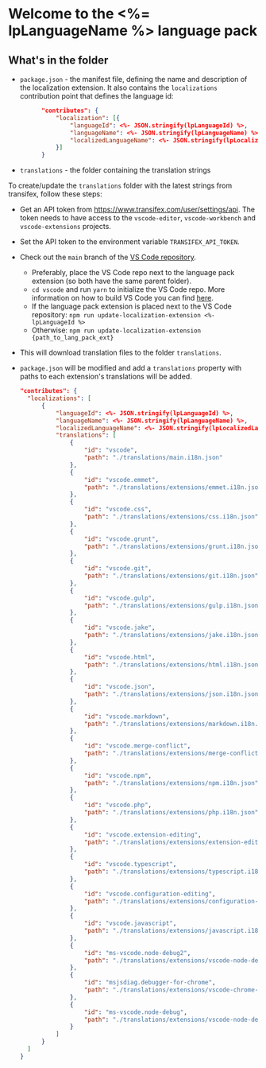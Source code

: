 # Welcome to the <%= lpLanguageName %> language pack

## What's in the folder

* `package.json` - the manifest file, defining the name and description of the localization extension. It also contains the `localizations` contribution point that defines the language id:

  ```json
        "contributes": {
            "localization": [{
                "languageId": <%- JSON.stringify(lpLanguageId) %>,
                "languageName": <%- JSON.stringify(lpLanguageName) %>,
                "localizedLanguageName": <%- JSON.stringify(lpLocalizedLanguageName) %>
            }]
        }
  ```

* `translations` - the folder containing the translation strings

To create/update the `translations` folder with the latest strings from transifex, follow these steps:

* Get an API token from https://www.transifex.com/user/settings/api. The token needs to have access to the `vscode-editor`, `vscode-workbench` and `vscode-extensions` projects.
* Set the API token to the environment variable `TRANSIFEX_API_TOKEN`.
* Check out the `main` branch of the [VS Code repository](https://github.com/Microsoft/vscode).
  * Preferably, place the VS Code repo next to the language pack extension (so both have the same parent folder).
  * `cd vscode` and run `yarn` to initialize the VS Code repo. More information on how to build VS Code you can find [here](https://github.com/Microsoft/vscode/wiki/How-to-Contribute).
  * If the language pack extension is placed next to the VS Code repository: `npm run update-localization-extension <%- lpLanguageId %>`
  * Otherwise: `npm run update-localization-extension {path_to_lang_pack_ext}`
* This will download translation files to the folder `translations`.
* `package.json` will be modified and add a `translations` property with paths to each extension's translations will be added.

  ```json
  "contributes": {
    "localizations": [
        {
            "languageId": <%- JSON.stringify(lpLanguageId) %>,
            "languageName": <%- JSON.stringify(lpLanguageName) %>,
            "localizedLanguageName": <%- JSON.stringify(lpLocalizedLanguageName) %>,
            "translations": [
                {
                    "id": "vscode",
                    "path": "./translations/main.i18n.json"
                },
                {
                    "id": "vscode.emmet",
                    "path": "./translations/extensions/emmet.i18n.json"
                },
                {
                    "id": "vscode.css",
                    "path": "./translations/extensions/css.i18n.json"
                },
                {
                    "id": "vscode.grunt",
                    "path": "./translations/extensions/grunt.i18n.json"
                },
                {
                    "id": "vscode.git",
                    "path": "./translations/extensions/git.i18n.json"
                },
                {
                    "id": "vscode.gulp",
                    "path": "./translations/extensions/gulp.i18n.json"
                },
                {
                    "id": "vscode.jake",
                    "path": "./translations/extensions/jake.i18n.json"
                },
                {
                    "id": "vscode.html",
                    "path": "./translations/extensions/html.i18n.json"
                },
                {
                    "id": "vscode.json",
                    "path": "./translations/extensions/json.i18n.json"
                },
                {
                    "id": "vscode.markdown",
                    "path": "./translations/extensions/markdown.i18n.json"
                },
                {
                    "id": "vscode.merge-conflict",
                    "path": "./translations/extensions/merge-conflict.i18n.json"
                },
                {
                    "id": "vscode.npm",
                    "path": "./translations/extensions/npm.i18n.json"
                },
                {
                    "id": "vscode.php",
                    "path": "./translations/extensions/php.i18n.json"
                },
                {
                    "id": "vscode.extension-editing",
                    "path": "./translations/extensions/extension-editing.i18n.json"
                },
                {
                    "id": "vscode.typescript",
                    "path": "./translations/extensions/typescript.i18n.json"
                },
                {
                    "id": "vscode.configuration-editing",
                    "path": "./translations/extensions/configuration-editing.i18n.json"
                },
                {
                    "id": "vscode.javascript",
                    "path": "./translations/extensions/javascript.i18n.json"
                },
                {
                    "id": "ms-vscode.node-debug2",
                    "path": "./translations/extensions/vscode-node-debug2.i18n.json"
                },
                {
                    "id": "msjsdiag.debugger-for-chrome",
                    "path": "./translations/extensions/vscode-chrome-debug.i18n.json"
                },
                {
                    "id": "ms-vscode.node-debug",
                    "path": "./translations/extensions/vscode-node-debug.i18n.json"
                }
            ]
        }
    ]
  }
  ```
